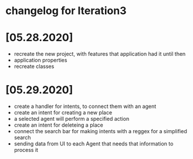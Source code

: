# changelog for Iteration3

# [05.28.2020] 
- recreate the new project, with features that application had it until then
- application properties
- recreate classes

# [05.29.2020]
- create a handler for intents, to connect them with an agent
- create an intent for creating a new place
- a selected agent will perform a specified action
- create an intent for deleteing a place
- connect the search bar for making intents with a reggex for a simplified search
- sending data from UI to each Agent that needs that information to process it
